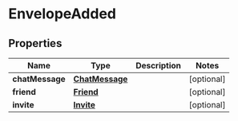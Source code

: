 
# EnvelopeAdded

## Properties
Name | Type | Description | Notes
------------ | ------------- | ------------- | -------------
**chatMessage** | [**ChatMessage**](ChatMessage.md) |  |  [optional]
**friend** | [**Friend**](Friend.md) |  |  [optional]
**invite** | [**Invite**](Invite.md) |  |  [optional]




